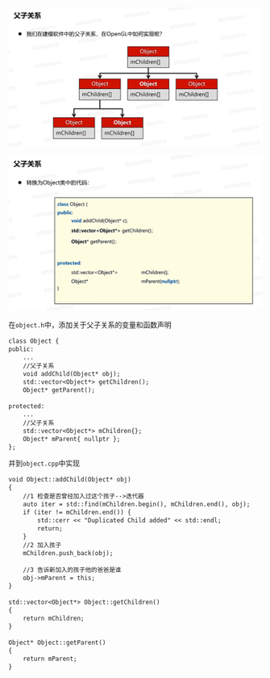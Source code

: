 
![输入图片说明](/imgs/2024-11-30/jyL8etiIcWK96O1p.png)

![输入图片说明](/imgs/2024-11-30/Bk1dHXbXbVYzBHKr.png)

在`object.h`中，添加关于父子关系的变量和函数声明
```
class Object {
public:
	...
	//父子关系
	void addChild(Object* obj);
	std::vector<Object*> getChildren();
	Object* getParent();

protected:
	...
	//父子关系
	std::vector<Object*> mChildren{};
	Object* mParent{ nullptr };
};
```
并到`object.cpp`中实现
```
void Object::addChild(Object* obj)
{
	//1 检查是否曾经加入过这个孩子-->迭代器
	auto iter = std::find(mChildren.begin(), mChildren.end(), obj);
	if (iter != mChildren.end()) {
		std::cerr << "Duplicated Child added" << std::endl;
		return;
	}
	//2 加入孩子
	mChildren.push_back(obj);

	//3 告诉新加入的孩子他的爸爸是谁
	obj->mParent = this;
}

std::vector<Object*> Object::getChildren()
{
	return mChildren;
}

Object* Object::getParent()
{
	return mParent;
}
```
<!--stackedit_data:
eyJoaXN0b3J5IjpbLTE2MjYyMzIzNTQsLTk1MTA0MjkxNiwxMT
kwNzcyMl19
-->